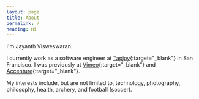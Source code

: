 ```yaml
---
layout: page
title: About
permalink: /
heading: Hi
---
```


I'm Jayanth Visweswaran.

I currently work as a software engineer at [Tapjoy][tapjoy]{:target="_blank"} in San Francisco.
I was previously at [Vimeo][vimeo]{:target="_blank"} and [Accenture][accenture]{:target="_blank"}.

My interests include, but are not limited to, technology, photography, philosophy, health, archery, and football (soccer).

[tapjoy]: https://home.tapjoy.com/
[vimeo]: https://vimeo.com/goose42
[accenture]: https://www.accenture.com/
